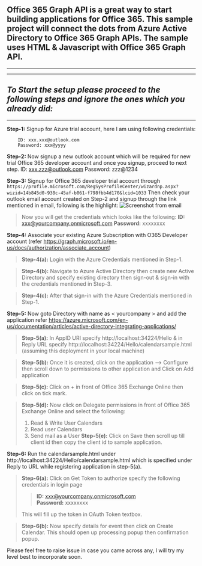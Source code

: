 Office 365 Graph API is a great way to start building applications for Office 365. This sample project will connect the dots from Azure Active Directory to Office 365 Graph APIs. The sample uses HTML & Javascript with Office 365 Graph API.
------------------------------------------------------------------------

----------


***

*To Start the setup please proceed to the following steps and ignore the ones which you already did:*
------------------------------------------------------------------------

------------------------------------------------------------------------

**Step-1:** Signup for Azure trial account, here I am using following credentials:

		ID: xxx.xxx@outlook.com
		Password: xxx@yyyy


**Step-2:** Now signup a new outlook account which will be required for new trial Office 365 developer account and once you signup, proceed to next step.
		ID: xxx.zzz@outlook.com
		Password: zzz@1234


**Step-3:** Signup for Office 365 developer trial account through 
			`https://profile.microsoft.com/RegSysProfileCenter/wizardnp.aspx?wizid=14b845d0-938c-45af-b061-f798fbb4d170&lcid=1033`
	Then check your outlook email account created on Step-2 and signup through the link mentioned in email, following is the highlight:
![Screenshot from email](https://lz20fa-sn3301.files.1drv.com/y3mSr3WVVqGDTMpJtewPJlOeOb1fcwtcVxftDybkwPW15e9b5f2OmLeutDBo-Nh7fNF_cqjyt_aPesNsBQ5TU8K3FC1J9w3qAR2hlwg2P6qILVov0OvmRumVvmqYIUaTATjnUr2lxaD5yolBc8sPoT37JjwVLBnultdEJoNlcxkDIk?width=567&height=155&cropmode=none "Screenshot from email")
> Now you will get the credentials which looks like the following:
	  	**ID:** xxx@yourcompany.onmicrosoft.com
		**Password:** xxxxxxxx


**Step-4:** Associate your existing Azure Subscription with O365 Developer account (refer https://graph.microsoft.io/en-us/docs/authorization/associate_account)

> **Step-4(a):** Login with the Azure Credentials mentioned in Step-1.

> **Step-4(b):** Navigate to Azure Active Directory then create new Active Directory and specify existing directory then sign-out &
> sign-in with the credentials mentioned in Step-3. 


> **Step-4(c):** After that sign-in with the Azure Credentials mentioned in Step-1.


**Step-5:** Now goto Directory with name as < yourcompany > and add the application refer https://azure.microsoft.com/en-us/documentation/articles/active-directory-integrating-applications/

> **Step-5(a):** In AppID URI specify http://localhost:34224/Hello & in Reply URL specify http://localhost:34224/Hello/calendarsample.html
> (assuming this deployment in your local machine)

> **Step-5(b):** Once it is created, click on the application --> Configure then scroll down to permissions to other application and
> Click on Add application

> **Step-5(c):** Click on + in front of Office 365 Exchange Online then click on tick mark.

> **Step-5(d):** Now click on Delegate permissions in front of Office 365 Exchange Online and select the following:
>  1. Read & Write User Calendars 
>  2. Read user Calendars 
>  3. Send mail as a User
> **Step-5(e):** Click on Save then scroll up till client id then copy the client id to sample application.
> 


**Step-6:** Run the calendarsample.html under http://localhost:34224/Hello/calendarsample.html which is specified under Reply to URL while registering application in step-5(a).

> **Step-6(a):** Click on Get Token to authorize specify the following credentials in login page
> > **ID:** xxx@yourcompany.onmicrosoft.com 		
> > **Password:** xxxxxxxx
> 
> This will fill up the token in OAuth Token textbox.

> **Step-6(b):** Now specify details for event then click on Create Calendar. This should open up processing popup then
> confirmation popup.


Please feel free to raise issue in case you came across any, I will try my level best to incorporate soon.

